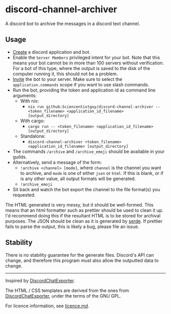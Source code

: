 # discord-channel-archiver

A discord bot to archive the messages in a discord text channel.

## Usage

- [Create](https://discordpy.readthedocs.io/en/latest/discord.html#creating-a-bot-account) a discord application and bot.
- Enable the `Server Members` privileged intent for your bot. Note that this means your bot cannot be in more than 100 servers without verification. For a bot of this type, where the output is saved to the disk of the computer running it, this should not be a problem.
- [Invite](https://discordpy.readthedocs.io/en/latest/discord.html#inviting-your-bot) the bot to your server. Make sure to select the `application.commands` scope if you want to use slash commands.
- Run the bot, providing the token and application id as command line arguments:
  - With nix:
    - `nix run github:Sciencentistguy/discord-channel-archiver -- <token_filename> <application_id_filename> [output_directory]`
  - With cargo:
    - `cargo run -- <token_filename> <application_id_filename> [output_directory]`
  - Standalone:
    - `discord-channel-archiver <token_filename> <application_id_filename> [output_directory]`
- The commands `/archive` and `/archive_emoji` should be available in your guilds.
- Alternatively, send a message of the form:
  - `!archive <channel> [mode]`, where `channel` is the channel you want to archive, and `mode` is one of either `json` or `html`. If this is blank, or if is any other value, all output formats will be generated.
  - `!archive_emoji`
- Sit back and watch the bot export the channel to the file format(s) you requested.

The HTML generated is very messy, but it should be well-formed. This means that an html formatter such as prettier should be used to clean it up. I'd recommend doing this if the resultant HTML is to be stored for archival purposes. The JSON should be clean as it is generated by [serde](https://github.com/serde-rs/json). If prettier fails to parse the output, this is likely a bug, please file an issue.

## Stability

There is no stability guarantee for the generate files. Discord's API can change, and therefore this program must also allow the outputted data to change.

---

Inspired by [DiscordChatExporter](https://github.com/Tyrrrz/DiscordChatExporter).

The HTML / CSS templates are derived from the ones from [DiscordChatExporter](https://github.com/Tyrrrz/DiscordChatExporter), under the terms of the GNU GPL.

For licence information, see [licence.md](licence.md).

